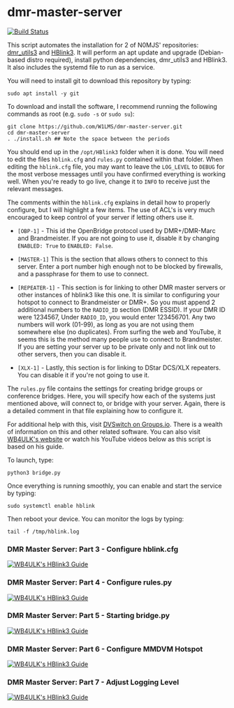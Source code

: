 # dmr-master-server

[![Build Status](https://travis-ci.com/W1LMS/dmr-master-server.svg?branch=master)](https://travis-ci.com/W1LMS/dmr-master-server)

This script automates the installation for 2 of N0MJS' repositories: [dmr_utils3](https://github.com/n0mjs710/dmr_utils3) and [HBlink3](https://github.com/n0mjs710/hblink3). It will perform an apt update and upgrade (Debian-based distro required), install python dependencies, dmr_utils3 and HBlink3. It also includes the systemd file to run as a service.

You will need to install git to download this repository by typing:

    sudo apt install -y git
    
To download and install the software, I recommend running the following commands as root (e.g. `sudo -s` or `sudo su`):

    git clone https://github.com/W1LMS/dmr-master-server.git
    cd dmr-master-server
    . ./install.sh ## Note the space between the periods

You should end up in the `/opt/HBlink3` folder when it is done. You will need to edit the files `hblink.cfg` and `rules.py` contained within that folder. When editing the `hblink.cfg` file, you may want to leave the `LOG_LEVEL` to `DEBUG` for the most verbose messages until you have confirmed everything is working well. When you're ready to go live, change it to `INFO` to receive just the relevant messages. 

The comments within the `hblink.cfg` explains in detail how to properly configure, but I will highlight a few items. The use of ACL's is very much encouraged to keep control of your server if letting others use it.

* `[OBP-1]` - This id the OpenBridge protocol used by DMR+/DMR-Marc and Brandmeister. If you are not going to use it, disable it by changing `ENABLED: True` to `ENABLED: False`. 

* `[MASTER-1]` This is the section that allows others to connect to this server. Enter a port number high enough not to be blocked by firewalls, and a passphrase for them to use to connect. 

* `[REPEATER-1]` - This section is for linking to other DMR master servers or other instances of hblink3 like this one. It is similar to configuring your hotspot to connect to Brandmeister or DMR+. So you must append 2 additional numbers to the `RADIO_ID` section (DMR ESSID). If your DMR ID were 1234567, Under `RADIO_ID`, you would enter 123456701. Any two numbers will work (01-99), as long as you are not using them somewhere else (no duplicates). From surfing the web and YouTube, it seems this is the method many people use to connect to Brandmeister. If you are setting your server up to be private only and not link out to other servers, then you can disable it.

* `[XLX-1]` - Lastly, this section is for linking to DStar DCS/XLX repeaters. You can disable it if you're not going to use it.

The `rules.py` file contains the settings for creating bridge groups or conference bridges. Here, you will specify how each of the systems just mentioned above, will connect to, or bridge with your server. Again, there is a detailed comment in that file explaining how to configure it.

For additional help with this, visit [DVSwitch on Groups.io](https://dvswitch.groups.io/). There is a wealth of information on this and other related software. You can also visit [WB4ULK's website](http://www.chrishoodblog.com/make-your-own-dmr-server/) or watch his YouTube videos below as this script is based on his guide.

To launch, type: 

    python3 bridge.py 
    
Once everything is running smoothly, you can enable and start the service by typing:

    sudo systemctl enable hblink

Then reboot your device. You can monitor the logs by typing:

    tail -f /tmp/hblink.log
    
### DMR Master Server: Part 3 - Configure hblink.cfg
[![WB4ULK's HBlink3 Guide](http://img.youtube.com/vi/oXRCW-5JMws/0.jpg)](http://www.youtube.com/watch?v=oXRCW-5JMws "WB4ULK's HBlink3 Guide")

### DMR Master Server: Part 4 - Configure rules.py
[![WB4ULK's HBlink3 Guide](http://img.youtube.com/vi/UbnBSXWlHPQ/0.jpg)](http://www.youtube.com/watch?v=t9mbNnjI0Hw "WB4ULK's HBlink3 Guide")

### DMR Master Server: Part 5 - Starting bridge.py
[![WB4ULK's HBlink3 Guide](http://img.youtube.com/vi/UbnBSXWlHPQ/0.jpg)](http://www.youtube.com/watch?v=UbnBSXWlHPQ "WB4ULK's HBlink3 Guide")

### DMR Master Server: Part 6 - Configure MMDVM Hotspot
[![WB4ULK's HBlink3 Guide](http://img.youtube.com/vi/UbnBSXWlHPQ/0.jpg)](http://www.youtube.com/watch?v=iIAMXdVAM84 "WB4ULK's HBlink3 Guide")

### DMR Master Server: Part 7 - Adjust Logging Level
[![WB4ULK's HBlink3 Guide](http://img.youtube.com/vi/UbnBSXWlHPQ/0.jpg)](http://www.youtube.com/watch?v=7QLyD6IVYjQ "WB4ULK's HBlink3 Guide")
